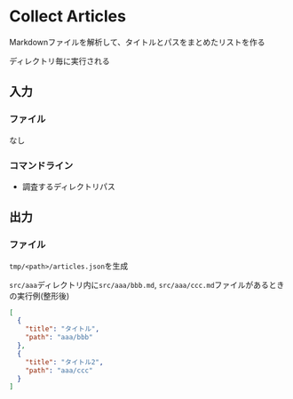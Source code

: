 # Collect Articles

Markdownファイルを解析して、タイトルとパスをまとめたリストを作る

ディレクトリ毎に実行される

## 入力

### ファイル

なし

### コマンドライン

- 調査するディレクトリパス

## 出力

### ファイル

`tmp/<path>/articles.json`を生成

`src/aaa`ディレクトリ内に`src/aaa/bbb.md`, `src/aaa/ccc.md`ファイルがあるときの実行例(整形後)
```json
[
  {
    "title": "タイトル",
    "path": "aaa/bbb"
  },
  {
    "title": "タイトル2",
    "path": "aaa/ccc"
  }
]
```
